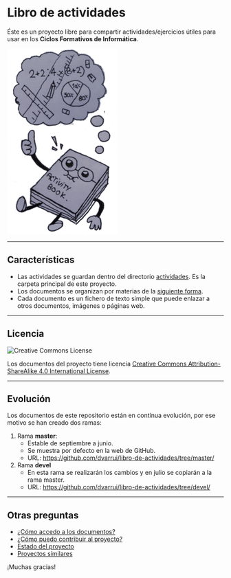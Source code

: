 # Libro de actividades

Éste es un proyecto libre para compartir actividades/ejercicios útiles para usar en los **Ciclos Formativos de Informática**.

![logo](./docs/logo.png)

---

## Características

* Las actividades se guardan dentro del directorio [actividades](./actividades). Es la carpeta principal de este proyecto.
* Los documentos se organizan por materias de la [siguiente forma](./actividades/README.md).
* Cada documento es un fichero de texto simple que puede enlazar a otros documentos, imágenes o páginas web.

---

## Licencia

![Creative Commons License](https://i.creativecommons.org/l/by-sa/4.0/88x31.png)

Los documentos del proyecto tiene licencia [Creative Commons Attribution-ShareAlike 4.0 International License](http://creativecommons.org/licenses/by-sa/4.0/).

---

## Evolución

Los documentos de este repositorio están en contínua evolución, por ese motivo se han creado dos ramas:

1. Rama **master**:
    * Estable de septiembre a junio.
    * Se muestra por defecto en la web de GitHub.
    * URL: https://github.com/dvarrui/libro-de-actividades/tree/master/
2. Rama **devel**
    * En esta rama se realizarán los cambios y en julio se copiarán a la rama master.
    * URL: https://github.com/dvarrui/libro-de-actividades/tree/devel/

---

## Otras preguntas

* [¿Cómo accedo a los documentos?](./docs/acceso.md)
* [¿Cómo puedo contribuir al proyecto?](./docs/contribuciones.md)
* [Estado del proyecto](./docs/estado.md)
* [Proyectos similares](./docs/proyectos-similares.md)

¡Muchas gracias!

